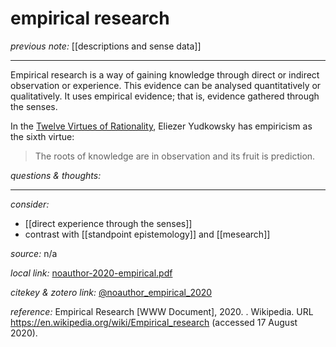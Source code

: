 # empirical research

_previous note:_ [[descriptions and sense data]]

---

Empirical research is a way of gaining knowledge through direct or indirect observation or experience. This evidence can be analysed quantitatively or qualitatively. It uses empirical evidence; that is, evidence gathered through the senses.

In the [Twelve Virtues of Rationality](https://www.lesswrong.com/posts/7ZqGiPHTpiDMwqMN2/twelve-virtues-of-rationality), Eliezer Yudkowsky has empiricism as the sixth virtue: 

>The roots of knowledge are in observation and its fruit is prediction.


_questions & thoughts:_



--- 

_consider:_

- [[direct experience through the senses]]
- contrast with [[standpoint epistemology]] and [[mesearch]]


_source:_ n/a

_local link:_ [noauthor-2020-empirical.pdf](hook://file/njcLlQOQD?p=c2tlbGxpcy9Eb3dubG9hZHM=&n=noauthor-2020-empirical.pdf)

_citekey & zotero link:_ [@noauthor_empirical_2020](zotero://select/items/1_GZ75QJH8)


_reference:_ Empirical Research [WWW Document], 2020. . Wikipedia. URL <https://en.wikipedia.org/wiki/Empirical_research> (accessed 17 August 2020).

